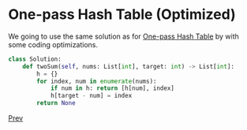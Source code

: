 # One-pass Hash Table (Optimized)

We going to use the same solution as for [One-pass Hash Table](solution3.md) by with some coding optimizations.

```python
class Solution:
    def twoSum(self, nums: List[int], target: int) -> List[int]:
        h = {}
        for index, num in enumerate(nums):
            if num in h: return [h[num], index]
            h[target - num] = index
        return None
```

[Prev](solution3.md)